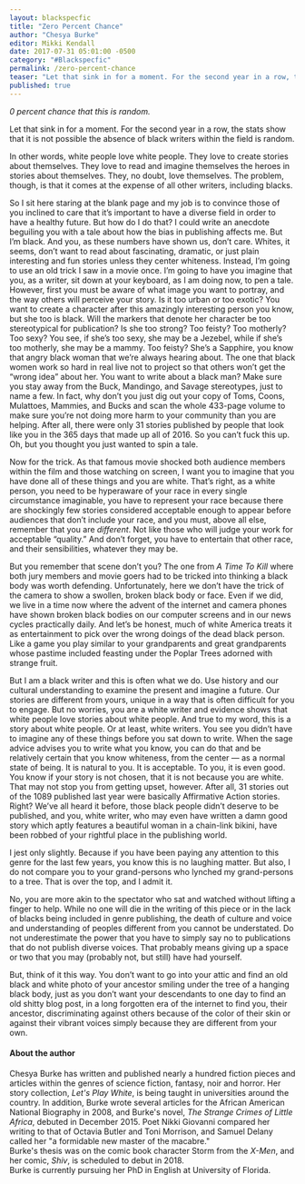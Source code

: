 ```yaml
---
layout: blackspecfic
title: "Zero Percent Chance"
author: "Chesya Burke"
editor: Mikki Kendall
date: 2017-07-31 05:01:00 -0500
category: "#Blackspecfic"
permalink: /zero-percent-chance
teaser: "Let that sink in for a moment. For the second year in a row, the stats show that it is not possible the absence of black writers within the field is random."
published: true
---
```


_0 percent chance that this is random._

Let that sink in for a moment. For the second year in a row, the stats show that it is not possible the absence of black writers within the field is random.

In other words, white people love white people. They love to create stories about themselves. They love to read and imagine themselves the heroes in stories about themselves. They, no doubt, love themselves. The problem, though, is that it comes at the expense of all other writers, including blacks.

So I sit here staring at the blank page and my job is to convince those of you inclined to care that it’s important to have a diverse field in order to have a healthy future. But how do I do that? I could write an anecdote beguiling you with a tale about how the bias in publishing affects me. But I’m black. And you, as these numbers have shown us, don’t care. Whites, it seems, don’t want to read about fascinating, dramatic, or just plain interesting and fun stories unless they center whiteness. Instead, I’m going to use an old trick I saw in a movie once. I’m going to have you imagine that you, as a writer, sit down at your keyboard, as I am doing now, to pen a tale. However, first you must be aware of what image you want to portray, and the way others will perceive your story. Is it too urban or too exotic? You want to create a character after this amazingly interesting person you know, but she too is black. Will the markers that denote her character be too stereotypical for publication? Is she too strong? Too feisty? Too motherly? Too sexy? You see, if she’s too sexy, she may be a Jezebel, while if she’s too motherly, she may be a mammy. Too feisty? She’s a Sapphire, you know that angry black woman that we’re always hearing about. The one that black women work so hard in real live not to project so that others won’t get the “wrong idea” about her. You want to write about a black man? Make sure you stay away from the Buck, Mandingo, and Savage stereotypes, just to name a few. In fact, why don’t you just dig out your copy of Toms, Coons, Mulattoes, Mammies, and Bucks and scan the whole 433-page volume to make sure you’re not doing more harm to your community than you are helping. After all, there were only 31 stories published by people that look like you in the 365 days that made up all of 2016. So you can’t fuck this up. Oh, but you thought you just wanted to spin a tale.

Now for the trick. As that famous movie shocked both audience members within the film and those watching on screen, I want you to imagine that you have done all of these things and you are white. That’s right, as a white person, you need to be hyperaware of your race in every single circumstance imaginable, you have to represent your race because there are shockingly few stories considered acceptable enough to appear before audiences that don’t include your race, and you must, above all else, remember that you are _different_. Not like those who will judge your work for acceptable “quality.”  And don’t forget, you have to entertain that other race, and their sensibilities, whatever they may be.

But you remember that scene don’t you? The one from _A Time To Kill_ where both jury members and movie goers had to be tricked into thinking a black body was worth defending. Unfortunately, here we don’t have the trick of the camera to show a swollen, broken black body or face.  Even if we did, we live in a time now where the advent of the internet and camera phones have shown broken black bodies on our computer screens and in our news cycles practically daily. And let’s be honest, much of white America treats it as entertainment to pick over the wrong doings of the dead black person. Like a game you play similar to your grandparents and great grandparents whose pastime included feasting under the Poplar Trees adorned with strange fruit.  

But I am a black writer and this is often what we do. Use history and our cultural understanding to examine the present and imagine a future. Our stories are different from yours, unique in a way that is often difficult for you to engage. But no worries, you are a white writer and evidence shows that white people love stories about white people. And true to my word, this is a story about white people. Or at least, white writers. You see you didn’t have to imagine any of these things before you sat down to write. When the sage advice advises you to write what you know, you can do that and be relatively certain that you know whiteness, from the center — as a normal state of being. It is natural to you. It is acceptable. To you, it is even good. You know if your story is not chosen, that it is not because you are white. That may not stop you from getting upset, however. After all, 31 stories out of the 1089 published last year were basically Affirmative Action stories. Right? We’ve all heard it before, those black people didn’t deserve to be published, and you, white writer, who may even have written a damn good story which aptly features a beautiful woman in a chain-link bikini, have been robbed of your rightful place in the publishing world.

I jest only slightly. Because if you have been paying any attention to this genre for the last few years, you know this is no laughing matter. But also, I do not compare you to your grand-persons who lynched my grand-persons to a tree. That is over the top, and I admit it.

No, you are more akin to the spectator who sat and watched without lifting a finger to help. While no one will die in the writing of this piece or in the lack of blacks being included in genre publishing, the death of culture and voice and understanding of peoples different from you cannot be understated. Do not underestimate the power that you have to simply say no to publications that do not publish diverse voices. That probably means giving up a space or two that you may (probably not, but still) have had yourself.

But, think of it this way. You don’t want to go into your attic and find an old black and white photo of your ancestor smiling under the tree of a hanging black body, just as you don’t want your descendants to one day to find an old shitty blog post, in a long forgotten era of the internet to find you, their ancestor, discriminating against others because of the color of their skin or against their vibrant voices simply because they are different from your own.

#### About the author

Chesya Burke has written and published nearly a hundred fiction pieces and articles within the genres of science fiction, fantasy, noir and horror. Her story collection, _Let's Play White_, is being taught in universities around the country. In addition, Burke wrote several articles for the African American National Biography in 2008, and Burke's novel, _The Strange Crimes of Little Africa_, debuted in December 2015. Poet Nikki Giovanni compared her writing to that of Octavia Butler and Toni Morrison, and Samuel Delany called her "a formidable new master of the macabre."<br/>Burke's thesis was on the comic book character Storm from the _X-Men_, and her comic, _Shiv_, is scheduled to debut in 2018. <br/>Burke is currently pursuing her PhD in English at University of Florida.
